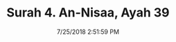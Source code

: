 ---
title       : "Surah 4. An-Nisaa, Ayah 39"
date        : 7/25/2018 2:51:59 PM
draft       : false
type        : "quran"
layout      : "compare"
BookCode    : "CMP"
SurahNumber : "4"
AyahNumber  : "39"
TotalAyah   : "176"
---